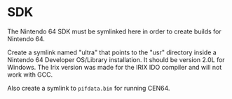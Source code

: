 # SDK

The Nintendo 64 SDK must be symlinked here in order to create builds for Nintendo 64.

Create a symlink named "ultra" that points to the "usr" directory inside a Nintendo 64 Developer OS/Library installation. It should be version 2.0L for Windows. The Irix version was made for the IRIX IDO compiler and will not work with GCC.

Also create a symlink to `pifdata.bin` for running CEN64.
